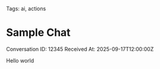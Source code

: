 Tags: ai, actions
# Sample Chat

Conversation ID: 12345
Received At: 2025-09-17T12:00:00Z

Hello world